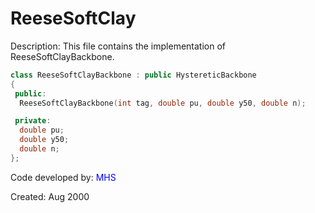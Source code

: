 # ReeseSoftClay

Description: This file contains the implementation of 
ReeseSoftClayBackbone.


```cpp
class ReeseSoftClayBackbone : public HystereticBackbone
{
 public:
  ReeseSoftClayBackbone(int tag, double pu, double y50, double n);  

 private:
  double pu;
  double y50;
  double n;
};
```

Code developed by: <span style="color:blue">MHS</span>

Created: Aug 2000

